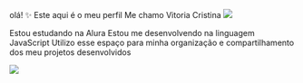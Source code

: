 olá! ✨
Este aqui é o meu perfil
Me chamo Vitoria Cristina 
![](https://media.tenor.com/HGjdpvtQXGcAAAAj/bambookwt-stars.gif)

Estou estudando na Alura
Estou me desenvolvendo na linguagem JavaScript
Utilizo esse espaço para minha organização e compartilhamento dos meu projetos desenvolvidos

![](https://media.tenor.com/mKfeCtD5EukAAAAM/the-office-the.gif)
